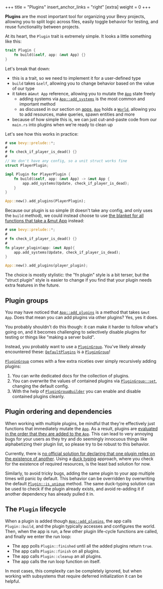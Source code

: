 +++
title = "Plugins"
insert_anchor_links = "right"
[extra]
weight = 0
+++

**Plugins** are the most important tool for organizing your Bevy projects,
allowing you to split logic across files, easily toggle behavior for testing,
and reuse functionality between projects.

At its heart, the `Plugin` trait is extremely simple.
It looks a little something like this:

```rust
trait Plugin {
    fn build(&self, app: &mut App) {}
}
```

Let's break that down:

- this is a trait, so we need to implement it for a user-defined type
- `build` takes `&self`, allowing you to change behavior based on the value of our type
- it takes a`&mut App` reference, allowing you to mutate the [`App`] state freely
  - adding systems via [`App::add_systems`] is the most common and important method
  - as discussed in our section on [apps], [`App`] holds a [`World`], allowing you to add resources, make queries, spawn entities and more
- because of how simple this is, we can just cut-and-paste code from our `main.rs` into plugins when we're ready to clean up

Let's see how this works in practice:

```rust
# use bevy::prelude::*;
#
# fn check_if_player_is_dead() {}
#
// We don't have any config, so a unit struct works fine
struct PlayerPlugin;

impl Plugin for PlayerPlugin {
    fn build(&self, app: &mut App) -> &mut App {
        app.add_systems(Update, check_if_player_is_dead);
    }
}

App::new().add_plugins(PlayerPlugin);
```

Because our plugin is so simple (it doesn't take any config, and only uses the `build` method),
we could instead choose to use [the blanket for all functions that take a &mut App] instead:

```rust
# use bevy::prelude::*;
#
# fn check_if_player_is_dead() {}
#
fn player_plugin(app: &mut App){
    app.add_systems(Update, check_if_player_is_dead);
}

App::new().add_plugins(player_plugin);
```

The choice is mostly stylistic: the "fn plugin" style is a bit terser,
but the "struct plugin" style is easier to change if you find that your plugin needs
extra features in the future.

## Plugin groups

You may have noticed that [`App::add_plugins`] is a method that takes `&mut App`.
Does that mean you can add plugins via other plugins?
Yes, yes it does.

You probably shouldn't do this though: it can make it harder to follow what's going on,
and it becomes challenging to selectively disable plugins for testing or things like "making a server build".

Instead, you probably want to use a [`PluginGroup`].
You've likely already encountered these: [`DefaultPlugins`] is a [`PluginGroup`]!

[`PluginGroup`] comes with a few extra niceties over simply recursively adding plugins:

1. You can write dedicated docs for the collection of plugins.
2. You can overwrite the values of contained plugins via [`PluginGroup::set`], changing the default config.
3. With the help of [`PluginGroupBuilder`] you can enable and disable contained plugins cleanly.

## Plugin ordering and dependencies

When working with multiple plugins, be mindful that they're effectively just functions that immediately mutate the [`App`].
As a result, plugins are [evaluated in the order that they are added to the `App`].
This can lead to very annoying bugs for your users as they try and do seemingly innocuous things
like alphabetizing their plugin list, so please try to be robust to this behavior.

Currently, there is [no official solution for declaring that one plugin relies on the existence of another].
Using a [duck typing] approach, where you check for the existence of required resources,
is the least bad solution for now.

Similarly, to avoid tricky bugs, adding the same plugin to your app multiple times will panic by default.
This behavior can be overridden by overwriting the default [`Plugin::is_unique`] method.
The same duck-typing solution can be used to check if the plugin already exists,
and avoid re-adding it if another dependency has already pulled it in.

## The `Plugin` lifecycle

When a plugin is added though [`App::add_plugins`], the app calls `Plugin::build`, and the plugin typically accesses and configures the world.  Then, when the app is run, a few other plugin life-cycle functions are called, and finally we enter the run loop:

- The app polls `Plugin::finished` until all the added plugins return `true`.
- The app calls `Plugin::finish` on all plugins.
- The app calls `Plugin::cleanup` an all plugins.
- The app calls the run loop function on itself.

In most cases, this complexity can be completely ignored, but when working with subsystems that require deferred initialization it can be helpful.

[apps]: [../the-game-loop/app]
[`App`]: https://docs.rs/bevy/latest/bevy/app/struct.App.html
[`App::add_systems`]: https://docs.rs/bevy/latest/bevy/app/struct.App.html?search=add#method.add_systems
[`App::add_plugins`]: https://docs.rs/bevy/latest/bevy/app/struct.App.html?search=add#method.add_plugins
[`World`]: https://docs.rs/bevy/latest/bevy/ecs/prelude/struct.World.html
[the blanket for all functions that take a &mut App]: https://docs.rs/bevy/latest/bevy/app/trait.Plugin.html#impl-Plugin-for-T
[`PluginGroup`]: https://docs.rs/bevy/latest/bevy/app/trait.PluginGroup.html
[`DefaultPlugins`]: https://docs.rs/bevy/latest/bevy/struct.DefaultPlugins.html
[`PluginGroup::set`]: https://docs.rs/bevy/latest/bevy/prelude/trait.PluginGroup.html#method.set
[`PluginGroupBuilder`]: https://docs.rs/bevy/latest/bevy/app/struct.PluginGroupBuilder.html
[evaluated in the order that they are added to the `App`]: https://github.com/bevyengine/bevy/issues/1255
[no official solution for declaring that one plugin relies on the existence of another]: https://github.com/bevyengine/bevy/issues/69
[duck typing]: https://en.wikipedia.org/wiki/Duck_typing
[`Plugin::is_unique`]: https://docs.rs/bevy/latest/bevy/app/trait.Plugin.html#method.is_unique
